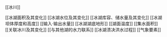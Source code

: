 [[冰川]]

[[冰湖面积及其变化]]
[[冰湖水位及其变化]]
[[冰湖库容、储水量及其变化]]
[[冰湖坝体厚度和高度]]
[[输入·输出水量]]
[[冰湖湖底地形]]
[[湖面温度]]
[[集水面积]]
[[关联冰川及其变化]]
[[与其他湖的水力联系]]
[[冰湖溃决洪水过程]]
[[气象要素]]